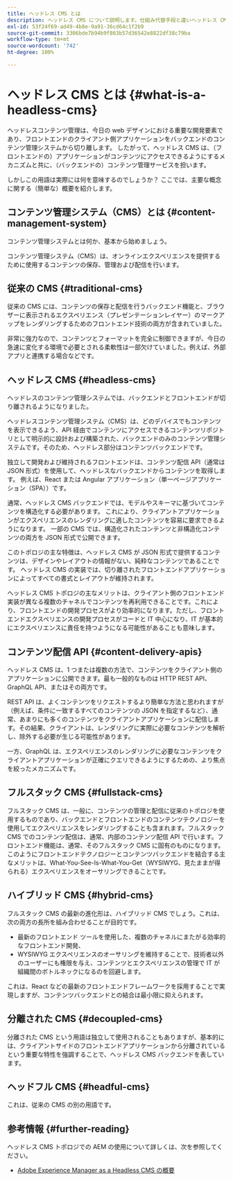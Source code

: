 ```yaml
---
title: ヘッドレス CMS とは
description: ヘッドレス CMS について説明します。仕組み代替手段と違いヘッドレス CMS を使用する理由
exl-id: 53f24f69-ad49-4b8e-9a91-36cd64c1f2b9
source-git-commit: 3306bde7b94b9f863b57d36542e8822df38c79ba
workflow-type: tm+mt
source-wordcount: '742'
ht-degree: 100%

---
```


# ヘッドレス CMS とは {#what-is-a-headless-cms}

ヘッドレスコンテンツ管理は、今日の web デザインにおける重要な開発要素であり、フロントエンドのクライアント側アプリケーションをバックエンドのコンテンツ管理システムから切り離します。 したがって、ヘッドレス CMS は、（フロントエンドの）アプリケーションがコンテンツにアクセスできるようにするメカニズムと共に、（バックエンドの）コンテンツ管理サービスを担います。

しかしこの用語は実際には何を意味するのでしょうか？ ここでは、主要な概念に関する（簡単な）概要を紹介します。

## コンテンツ管理システム（CMS）とは {#content-management-system}

コンテンツ管理システムとは何か、基本から始めましょう。

コンテンツ管理システム（CMS）は、オンラインエクスペリエンスを提供するために使用するコンテンツの保存、管理および配信を行います。

## 従来の CMS {#traditional-cms}

従来の CMS には、コンテンツの保存と配信を行うバックエンド機能と、ブラウザーに表示されるエクスペリエンス（プレゼンテーションレイヤー）のマークアップをレンダリングするためのフロントエンド技術の両方が含まれていました。

非常に強力なので、コンテンツとフォーマットを完全に制御できますが、今日の急速に変化する環境で必要とされる柔軟性は一部欠けていました。例えば、外部アプリと連携する場合などです。

## ヘッドレス CMS {#headless-cms}

ヘッドレスのコンテンツ管理システムでは、バックエンドとフロントエンドが切り離されるようになりました。

ヘッドレスコンテンツ管理システム（CMS）は、どのデバイスでもコンテンツを表示できるよう、API 経由でコンテンツにアクセスできるコンテンツリポジトリとして明示的に設計および構築された、バックエンドのみのコンテンツ管理システムです。そのため、ヘッドレス部分はコンテンツバックエンドです。

独立して開発および維持されるフロントエンドは、コンテンツ配信 API（通常は JSON 形式）を使用して、ヘッドレスなバックエンドからコンテンツを取得します。 例えば、React または Angular アプリケーション（単一ページアプリケーション（SPA））です。

通常、ヘッドレス CMS バックエンドでは、モデルやスキーマに基づいてコンテンツを構造化する必要があります。 これにより、クライアントアプリケーションがエクスペリエンスのレンダリングに適したコンテンツを容易に要求できるようになります。 一部の CMS では、構造化されたコンテンツと非構造化コンテンツの両方を JSON 形式で公開できます。

このトポロジの主な特徴は、ヘッドレス CMS が JSON 形式で提供するコンテンツは、デザインやレイアウトの情報がない、純粋なコンテンツであることです。 ヘッドレス CMS の実装では、切り離されたフロントエンドアプリケーションによってすべての書式とレイアウトが維持されます。

ヘッドレス CMS トポロジの主なメリットは、クライアント側のフロントエンド実装が異なる複数のチャネルでコンテンツを再利用できることです。これにより、フロントエンドの開発プロセスがより効率的になります。ただし、フロントエンドエクスペリエンスの開発プロセスがコードと IT 中心になり、IT が基本的にエクスペリエンスに責任を持つようになる可能性があることも意味します。

## コンテンツ配信 API {#content-delivery-apis}

ヘッドレス CMS は、1 つまたは複数の方法で、コンテンツをクライアント側のアプリケーションに公開できます。最も一般的なものは HTTP REST API、GraphQL API、またはその両方です。

REST API は、よくコンテンツをリクエストするより簡単な方法と思われますが（例えば、条件に一致するすべてのコンテンツの JSON を指定するなど）、通常、あまりにも多くのコンテンツをクライアントアプリケーションに配信します。その結果、クライアントは、レンダリングに実際に必要なコンテンツを解析し、除外する必要が生じる可能性があります。

一方、GraphQL は、エクスペリエンスのレンダリングに必要なコンテンツをクライアントアプリケーションが正確にクエリできるようにするための、より焦点を絞ったメカニズムです。

## フルスタック CMS {#fullstack-cms}

フルスタック CMS は、一般に、コンテンツの管理と配信に従来のトポロジを使用するものであり、バックエンドとフロントエンドのコンテンツテクノロジーを使用してエクスペリエンスをレンダリングすることも含まれます。フルスタック CMS でのコンテンツ配信は、通常、内部のコンテンツ配信 API で行います。フロントエンド機能は、通常、そのフルスタック CMS に固有のものになります。このようにフロントエンドテクノロジーとコンテンツバックエンドを結合する主なメリットは、What-You-See-Is-What-You-Get（WYSIWYG、見たままが得られる）エクスペリエンスをオーサリングできることです。

## ハイブリッド CMS {#hybrid-cms}

フルスタック CMS の最新の進化形は、ハイブリッド CMS でしょう。これは、次の両方の長所を組み合わせることが目的です。

* 最新のフロントエンド ツールを使用した、複数のチャネルにまたがる効率的なフロントエンド開発、
* WYSIWYG エクスペリエンスのオーサリングを維持することで、技術者以外のユーザーにも権限を与え、コンテンツとエクスペリエンスの管理で IT が組織間のボトルネックになるのを回避します。

これは、React などの最新のフロントエンドフレームワークを採用することで実現しますが、コンテンツバックエンドとの結合は最小限に抑えられます。

## 分離された CMS {#decoupled-cms}

分離された CMS という用語は独立して使用されることもありますが、基本的には、クライアントサイドのフロントエンドアプリケーションから分離されているという重要な特性を強調することで、ヘッドレス CMS バックエンドを表しています。

## ヘッドフル CMS {#headful-cms}

これは、従来の CMS の別の用語です。

## 参考情報 {#further-reading}

ヘッドレス CMS トポロジでの AEM の使用について詳しくは、次を参照してください。

* [Adobe Experience Manager as a Headless CMS の概要](/help/headless/introduction.md)
